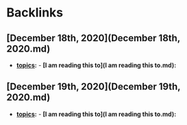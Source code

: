 
# Backlinks
## [December 18th, 2020](December 18th, 2020.md)
- **[topics](topics.md):**
        - **[I am reading this to](I am reading this to.md):**

## [December 19th, 2020](December 19th, 2020.md)
- **[topics](topics.md):**
        - **[I am reading this to](I am reading this to.md):**


